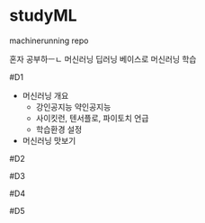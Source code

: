 # studyML
machinerunning repo


혼자 공부하ㅡㄴ 머신러닝 딥러닝 베이스로 머신러닝 학습

#D1
  - 머신러닝 개요
    - 강인공지능 약인공지능
    - 사이킷런, 텐서플로, 파이토치 언급
    - 학습환경 설정
  - 머신러닝 맛보기


#D2

#D3

#D4

#D5
